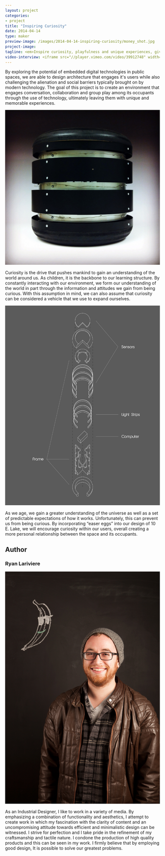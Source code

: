 ```yaml
---
layout: project
categories: 
- project
title: "Inspiring Curiosity"
date: 2014-04-14
type: maker
preview-image: /images/2014-04-14-inspiring-curiosity/money_shot.jpg
project-image:
tagline: <em>Inspire curiosity, playfulness and unique experiences, giving visitors a more intimate relationship with public spaces.</em>
video-interview: <iframe src="//player.vimeo.com/video/39912748" width="500" height="281" frameborder="0" webkitallowfullscreen mozallowfullscreen allowfullscreen></iframe> <p class="col-md-10 col-md-offset-3"><a href="http://vimeo.com/39912748">SAIC AGC GFRY Studio mock-up test</a> from <a href="http://vimeo.com/user10322039">David Evancho</a> on <a href="https://vimeo.com">Vimeo</a>.</p>
---
```


<p class="col-md-8 col-md-offset-2"> By exploring the potential of embedded digital technologies in public spaces, we are able to design architecture that engages it's users while also challenging the alienation and social barriers typically brought on by modern technology. The goal of this project is to create an environment that engages conversation, collaboration and group play among its occupants through the use of technology, ultimately leaving them with unique and memorable experiences. 
  </p>

<p class="col-md-10 col-md-offset-1"><img class="img-responsive img-thumbnail" src="/images/2014-04-14-inspiring-curiosity/seat.jpg" alt="Stool"/></p>

<p class="col-md-8 col-md-offset-2"> Curiosity is the drive that pushes mankind to gain an understanding of the world around us. As children, it is the backbone to our learning structure. By constantly interacting with our environment, we form our understanding of the world in part through the information and attitudes we gain from being curious. With this assumption in mind, we can also assume that curiosity can be considered a vehicle that we use to expand ourselves.</p>

<p class="col-md-8 col-md-offset-2"><img class="img-responsive img-thumbnail" src="/images/2014-04-14-inspiring-curiosity/final_axo.jpg" alt="Final Axo"/></p>

 <p class="col-md-8 col-md-offset-2"> As we age, we gain a greater understanding of the universe as well as a set of predictable expectations of how it works. Unfortunately, this can prevent us from being curious. By incorporating “easer eggs” into our design of 10 E. Lake, we will encourage curiosity within our users, overall creating a more personal relationship between the space and its occupants.</p>

<h2 class="col-md-10 col-md-offset-2">Author</h2>
	
<h3 class="col-md-10 col-md-offset-2">Ryan Lariviere</h3>

<p  class="col-md-2 pull-right"><img class="img-responsive img-rounded img-author" src="/images/2014-04-14-inspiring-curiosity/ryan.jpg" alt="Ryan"/></p>

<p class="col-md-7 col-md-offset-2">
As an Industrial Designer, I like to work in a variety of media. By emphasizing a combination of functionality and aesthetics, I attempt to create work in which my fascination with the clarity of content and an uncompromising attitude towards efficient and minimalistic design can be witnessed. I strive for perfection and I take pride in the refinement of my craftsmanship and tactile nature. I condone the production of high quality products and this can be seen in my work. I firmly believe that by employing good design, It is possible to solve our greatest problems. </p>


